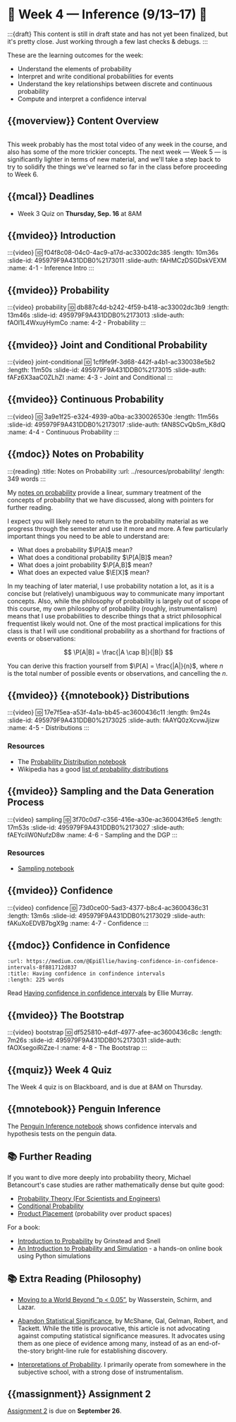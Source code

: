 # 🚧 Week 4 — Inference (9/13–17) 🚧

:::{draft}
This content is still in draft state and has not yet been finalized, but it's pretty close.
Just working through a few last checks & debugs.
:::

These are the learning outcomes for the week:

- Understand the elements of probability
- Interpret and write conditional probabilities for events
- Understand the key relationships between discrete and continuous probability
- Compute and interpret a confidence interval

## {{moverview}} Content Overview

```{module} week4
```

This week probably has the most total video of any week in the course, and also has some of the more
trickier concepts.  The next week — Week 5 — is significantly lighter in terms of new material, and
we'll take a step back to try to solidify the things we've learned so far in the class before
proceeding to Week 6.

## {{mcal}} Deadlines

- Week 3 Quiz on **Thursday, Sep. 16** at 8AM

## {{mvideo}} Introduction

:::{video}
:id: f04f8c08-04c0-4ac9-a17d-ac33002dc385
:length: 10m36s
:slide-id: 495979F9A431DDB0%2173011
:slide-auth: fAHMCzDSGDskVEXM
:name: 4-1 - Inference Intro
:::


## {{mvideo}} Probability

:::{video} probability
:id: db887c4d-b242-4f59-b418-ac33002dc3b9
:length: 13m46s
:slide-id: 495979F9A431DDB0%2173013
:slide-auth: fAOl1L4WxuyHymCo
:name: 4-2 - Probability
:::


## {{mvideo}} Joint and Conditional Probability

:::{video} joint-conditional
:id: 1cf9fe9f-3d68-442f-a4b1-ac330038e5b2
:length: 11m50s
:slide-id: 495979F9A431DDB0%2173015
:slide-auth: fAFz6X3aaC0ZLhZI
:name: 4-3 - Joint and Conditional
:::


## {{mvideo}} Continuous Probability

:::{video}
:id: 3a9e1f25-e324-4939-a0ba-ac330026530e
:length: 11m56s
:slide-id: 495979F9A431DDB0%2173017
:slide-auth: fAN8SCvQbSm_K8dQ
:name: 4-4 - Continuous Probability
:::

## {{mdoc}} Notes on Probability

:::{reading}
:title: Notes on Probability
:url: ../resources/probability/
:length: 349 words
:::

My [notes on probability](../resources/probability.md) provide a linear, summary treatment of the
concepts of probability that we have discussed, along with pointers for further reading.

I expect you will likely need to return to the probability material as we progress through the semester
and use it more and more.  A few particularly important things you need to be able to understand are:

- What does a probability $\P[A]$ mean?
- What does a conditional probability $\P[A|B]$ mean?
- What does a joint probability $\P[A,B]$ mean?
- What does an expected value $\E[X]$ mean?

In my teaching of later material, I use probability notation a lot, as it is a concise but
(relatively) unambiguous way to communicate many important concepts.  Also, while the philosophy of
probability is largely out of scope of this course, my own philosophy of probability (roughly,
instrumentalism) means that I use probabilities to describe things that a strict philosophical
frequentist likely would not.  One of the most practical implications for this class is that I will use
conditional probability as a shorthand for fractions of events or observations:

$$
\P[A|B] = \frac{|A \cap B|}{|B|}
$$

You can derive this fraction yourself from $\P[A] = \frac{|A|}{n}$, where $n$ is the total number of
possible events or observations, and cancelling the $n$.

## {{mvideo}} {{mnotebook}} Distributions

:::{video}
:id: 17e7f5ea-a53f-4a1a-bb45-ac3600436c11
:length: 9m24s
:slide-id: 495979F9A431DDB0%2173025
:slide-auth: fAAYQ0zXcvwJjizw
:name: 4-5 - Distributions
:::

### Resources

- The [Probability Distribution notebook](Distributions.ipynb)
- Wikipedia has a good [list of probability distributions](https://en.wikipedia.org/wiki/List_of_probability_distributions)

## {{mvideo}} Sampling and the Data Generation Process

:::{video} sampling
:id: 3f70c0d7-c356-416e-a30e-ac360043f6e5
:length: 17m53s
:slide-id: 495979F9A431DDB0%2173027
:slide-auth: fAEYcilW0NufzD8w
:name: 4-6 - Sampling and the DGP
:::

### Resources

- [Sampling notebook](SamplingDists.ipynb)

## {{mvideo}} Confidence

:::{video} confidence
:id: 73d0ce00-5ad3-4377-b8c4-ac3600436c31
:length: 13m6s
:slide-id: 495979F9A431DDB0%2173029
:slide-auth: fAKuXoEDVB7bgX9g
:name: 4-7 - Confidence
:::

## {{mdoc}} Confidence in Confidence

```{reading} confidence-in-confidence
:url: https://medium.com/@EpiEllie/having-confidence-in-confidence-intervals-8f881712d837
:title: Having confidence in confindence intervals
:length: 225 words
```

Read [Having confidence in confidence intervals](https://medium.com/@EpiEllie/having-confidence-in-confidence-intervals-8f881712d837) by Ellie Murray.

## {{mvideo}} The Bootstrap

:::{video} bootstrap
:id: df525810-e4df-4977-afee-ac3600436c8c
:length: 7m26s
:slide-id: 495979F9A431DDB0%2173031
:slide-auth: fAOXsegoiRiZze-I
:name: 4-8 - The Bootstrap
:::

## {{mquiz}} Week 4 Quiz

The Week 4 quiz is on Blackboard, and is due at 8AM on Thursday.

## {{mnotebook}} Penguin Inference

The [Penguin Inference notebook](../../resources/tutorials/PenguinSamples.ipynb) shows confidence intervals and hypothesis tests on the penguin data.

## 📚 Further Reading

If you want to dive more deeply into probability theory, Michael Betancourt's case studies are rather mathematically dense but quite good:

- [Probability Theory (For Scientists and Engineers)](https://betanalpha.github.io/assets/case_studies/probability_theory.html)
- [Conditional Probability](https://betanalpha.github.io/assets/case_studies/conditional_probability_theory.html)
- [Product Placement](https://betanalpha.github.io/assets/case_studies/probability_on_product_spaces.html) (probability over product spaces)

For a book:

- [Introduction to Probability](https://www.dartmouth.edu/~chance/teaching_aids/books_articles/probability_book/amsbook.mac.pdf) by Grinstead and Snell
- [An Introduction to Probability and Simulation](https://bookdown.org/kevin_davisross/probbook/) - a hands-on online book using Python simulations

## 📚 Extra Reading (Philosophy)

-   [Moving to a World Beyond “p < 0.05”](http://dx.doi.org/10.1080/00031305.2019.1583913), by Wasserstein, Schirm, and Lazar.

-   [Abandon Statistical Significance](http://www.stat.columbia.edu/~gelman/research/unpublished/abandon.pdf), by McShane, Gal, Gelman, Robert, and Tackett.
    While the title is provocative, this article is not advocating against computing statistical significance measures.
    It advocates using them as one piece of evidence among many, instead of as an end-of-the-story bright-line rule for establishing discovery.

-   [Interpretations of Probability](https://plato.stanford.edu/entries/probability-interpret/).
    I primarily operate from somewhere in the subjective school, with a strong dose of instrumentalism.

## {{massignment}} Assignment 2

[Assignment 2](../assignments/A2/index.md) is due on **September 26**.
